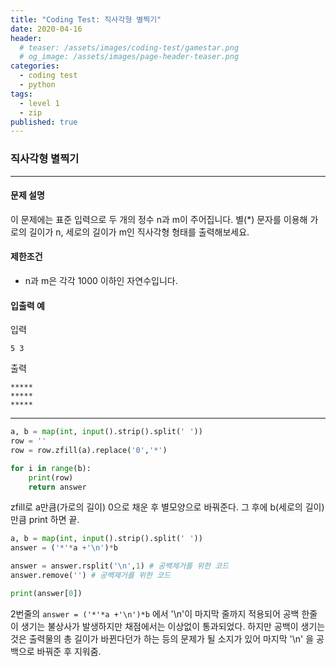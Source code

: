 ```yaml
---
title: "Coding Test: 직사각형 별찍기"
date: 2020-04-16
header:
  # teaser: /assets/images/coding-test/gamestar.png
  # og_image: /assets/images/page-header-teaser.png
categories:
  - coding test
  - python
tags:
  - level 1
  - zip
published: true
---
```


### 직사각형 별찍기

---

#### 문제 설명

이 문제에는 표준 입력으로 두 개의 정수 n과 m이 주어집니다.
별(\*) 문자를 이용해 가로의 길이가 n, 세로의 길이가 m인 직사각형 형태를 출력해보세요.

#### 제한조건

- n과 m은 각각 1000 이하인 자연수입니다.


#### 입출력 예

입력
```
5 3
```
출력
```
*****
*****
*****
```
---

```python
a, b = map(int, input().strip().split(' '))
row = ''
row = row.zfill(a).replace('0','*')

for i in range(b):
    print(row)
    return answer
```

zfill로 a만큼(가로의 길이) 0으로 채운 후 별모양으로 바꿔준다. 그 후에 b(세로의 길이) 만큼 print 하면 끝.

```python
a, b = map(int, input().strip().split(' '))
answer = ('*'*a +'\n')*b

answer = answer.rsplit('\n',1) # 공백제거를 위한 코드
answer.remove('') # 공백제거를 위한 코드

print(answer[0])
```

2번줄의 ```answer = ('*'*a +'\n')*b``` 에서 '\n'이 마지막 줄까지 적용되어 공백 한줄이 생기는 불상사가 발생하지만 채점에서는 이상없이 통과되었다. 하지만 공백이 생기는 것은 출력물의 총 길이가 바뀐다던가 하는 등의 문제가 될 소지가 있어 마지막 '\n' 을 공백으로 바꿔준 후 지워줌.
